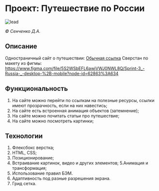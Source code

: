 # Проект: Путешествие по России
![lead](https://user-images.githubusercontent.com/114693652/200922520-e8c548b7-a38c-4a7e-a325-67b7a71ad20e.png)

*© Сенченко Д.А.*


## Описание
Одностраничный сайт о путешествии: [Обычная ссылка]([https://dmitrysa1996.github.io/russian-travel/]) 
Сверстан по макету из фигмы: https://www.figma.com/file/5S2WSbEFL6awjVWJ0NWL8Q/Sprint-3_-Russia-_-desktop-%2B-mobile?node-id=62863%3A634

## Функциональность
1. На сайте можно перейти по ссылкам на полезные ресурсы, ссылки имеют прозрачность, если на них навестись;
2. На сайте есть встроенная анимация объектов (затемнение);
3. На сайте можно почитать статьи про путешествие;
4. На сайте можно посмотреть картинки;

## Технологии
1. Флексбокс верстка;
2. HTML, CSS;
3. Позиционирование;
4. Встраивание картинок, видео и других элементов;
5.Анимация и трансформация;
6. Использование правил БЭМ.
7. Адаптивность под разные разрешения экрана.
8. Грид сетка.
